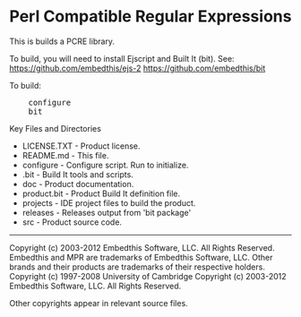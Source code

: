 Perl Compatible Regular Expressions
===================================

This is builds a PCRE library.

To build, you will need to install Ejscript and Built It (bit). See:
    https://github.com/embedthis/ejs-2 
    https://github.com/embedthis/bit

To build:
<pre>
    configure
    bit
</pre>

Key Files and Directories

* LICENSE.TXT           - Product license.
* README.md             - This file.
* configure             - Configure script. Run to initialize.
* .bit                  - Build It tools and scripts.
* doc                   - Product documentation.
* product.bit           - Product Build It definition file.
* projects              - IDE project files to build the product.
* releases              - Releases output from 'bit package'
* src                   - Product source code.

--------------------------------------------------------------------------------
Copyright (c) 2003-2012 Embedthis Software, LLC. All Rights Reserved.
Embedthis and MPR are trademarks of Embedthis Software, LLC. Other
brands and their products are trademarks of their respective holders.
Copyright (c) 1997-2008 University of Cambridge
Copyright (c) 2003-2012 Embedthis Software, LLC. All Rights Reserved.

Other copyrights appear in relevant source files.
